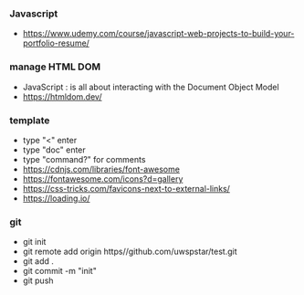 ### Javascript
- https://www.udemy.com/course/javascript-web-projects-to-build-your-portfolio-resume/

### manage HTML DOM
- JavaScript : is all about interacting with the Document Object Model
- https://htmldom.dev/


### template
- type "<" enter
- type "doc" enter
- type "command?" for comments
- https://cdnjs.com/libraries/font-awesome
- https://fontawesome.com/icons?d=gallery
- https://css-tricks.com/favicons-next-to-external-links/
- https://loading.io/


### git
- git init
- git remote add origin https//github.com/uwspstar/test.git
- git add .
- git commit -m "init"
- git push